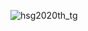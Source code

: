 ![hsg2020th_tg](https://github.com/VanHoang110802/Competitive_Programming/assets/108053955/debb22cf-0bb4-42be-ab8c-bbb3a064520f)
